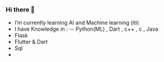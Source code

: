 ### Hi there 👋
- I’m currently learning AI and Machine learning (iti)
- I have Knowledge in :
-- Python(ML) , Dart , c++ , c , Java 
- Flask
- Flutter & Dart
- Sql
-

<!--
**HagerBesar/HagerBesar** is a ✨ _special_ ✨ repository because its `README.md` (this file) appears on your GitHub profile.

Here are some ideas to get you started:

## 🔭 I’m currently working on Machine learning and Flutter
- 🌱 I’m currently learning Flutter 
- 👯 I’m looking to collaborate on ...
- 🤔 I’m looking for help with ...
- 💬 Ask me about ...
- 📫 How to reach me: ...
- 😄 Pronouns: ...
- ⚡ Fun fact: ...
-->
